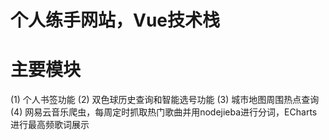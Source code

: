 # 个人练手网站，Vue技术栈
# 主要模块
(1) 个人书签功能
(2) 双色球历史查询和智能选号功能
(3) 城市地图周围热点查询
(4) 网易云音乐爬虫，每周定时抓取热门歌曲并用nodejieba进行分词，ECharts进行最高频歌词展示


